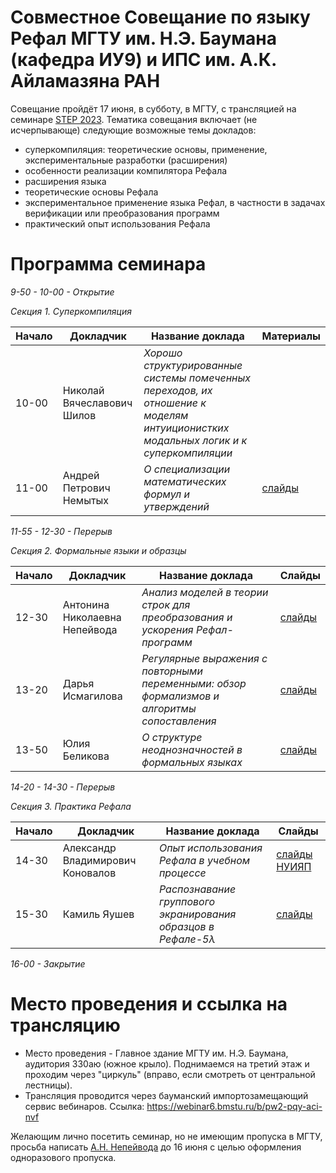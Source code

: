 # Совместное Совещание по языку Рефал МГТУ им. Н.Э. Баумана (кафедра ИУ9) и ИПС им. А.К. Айламазяна РАН

Совещание пройдёт 17 июня, в субботу, в МГТУ, с трансляцией на семинаре [STEP 2023](https://persons.iis.nsk.su/en/STEP-2023). Тематика совещания включает (не исчерпывающе) следующие возможные темы докладов:
- суперкомпиляция: теоретические основы, применение, экспериментальные разработки (расширения) 
- особенности реализации компилятора Рефала
- расширения языка
- теоретические основы Рефала 
- экспериментальное применение языка Рефал, в частности в задачах верификации или преобразования программ
- практический опыт использования Рефала

# Программа семинара

_9-50 - 10-00 - Открытие_

_Секция 1. Суперкомпиляция_

|Начало| Докладчик | Название доклада | Материалы |
|-|-----------|------------------|---------- |
10-00| Николай Вячеславович Шилов | *Хорошо структурированные системы помеченных переходов, их отношение к моделям интуиционистких модальных логик и к суперкомпиляции* | |
11-00| Андрей Петрович Немытых | *О специализации математических формул и утверждений* | [слайды](https://github.com/bmstu-iu9/JointRefal/blob/main/slides2023/Nemytykh_seminar-MVTU-2023_version_19-06-2023.pdf) |

_11-55 - 12-30 - Перерыв_

_Секция 2. Формальные языки и образцы_

|Начало| Докладчик | Название доклада | Слайды |
|-|-----------|------------------|---------- |
12-30| Антонина Николаевна Непейвода | *Анализ моделей в теории строк для преобразования и ускорения Рефал-программ* | [слайды](https://github.com/bmstu-iu9/JointRefal/blob/main/slides2023/BMSTU%2BPSI-2023_Nepeivoda.pdf) |
13-20| Дарья Исмагилова | *Регулярные выражения с повторными переменными: обзор формализмов и алгоритмы сопоставления* | [слайды](https://github.com/bmstu-iu9/JointRefal/blob/main/slides2023/Ismagilova.pdf) |
13-50| Юлия Беликова | *О структуре неоднозначностей в формальных языках* | [слайды](https://github.com/bmstu-iu9/JointRefal/blob/main/slides2023/belikova_ambiguity.pdf) |

_14-20 - 14-30 - Перерыв_

_Секция 3. Практика Рефала_

|Начало| Докладчик | Название доклада | Слайды |
|-|-----------|------------------|---------- |
14-30| Александр Владимирович Коновалов | *Опыт использования Рефала в учебном процессе* | [слайды](https://github.com/bmstu-iu9/JointRefal/blob/main/slides2023/%D0%98%D1%81%D0%BF%D0%BE%D0%BB%D1%8C%D0%B7%D0%BE%D0%B2%D0%B0%D0%BD%D0%B8%D0%B5%20%D0%A0%D0%B5%D1%84%D0%B0%D0%BB%D0%B0%20%D0%B2%20%D1%83%D1%87%D0%B5%D0%B1%D0%BD%D0%BE%D0%BC%20%D0%BF%D1%80%D0%BE%D1%86%D0%B5%D1%81%D1%81%D0%B5.pdf) [НУИЯП](https://github.com/bmstu-iu9/JointRefal/blob/main/slides2023/%D0%A0%D0%90%D0%AF%D0%9F%20%D0%9B%D0%B5%D0%BA%D1%86%D0%B8%D1%8F%204.%20%D0%9D%D0%A3%D0%98%D0%AF%D0%9F.pdf) |
15-30| Камиль Яушев | *Распознавание группового экранирования образцов в Рефале-5λ* | [слайды](https://github.com/bmstu-iu9/JointRefal/blob/main/slides2023/Yaushev.pdf) |

_16-00 - Закрытие_

# Место проведения и ссылка на трансляцию

- Место проведения - Главное здание МГТУ им. Н.Э. Баумана, аудитория 330aю (южное крыло). Поднимаемся на третий этаж и проходим через "циркуль" (вправо, если смотреть от центральной лестницы).
- Трансляция проводится через бауманский импортозамещающий сервис вебинаров. Ссылка: https://webinar6.bmstu.ru/b/pw2-pqy-aci-nvf 

Желающим лично посетить семинар, но не имеющим пропуска в МГТУ, просьба написать [А.Н. Непейвода](https://github.com/TonitaN) до 16 июня с целью оформления одноразового пропуска.
